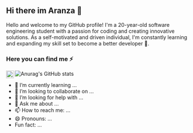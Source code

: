 ## Hi there im Aranza 👋

Hello and welcome to my GitHub profile! I'm a 20-year-old software engineering student with a passion for coding and creating innovative solutions. As a self-motivated and driven individual, I'm constantly learning and expanding my skill set to become a better developer 🔭.

### Here you can find me ⚡

<a href="https://discord.com/">
    <img align="left" width="21xp" src="https://cdn-icons-png.flaticon.com/512/2111/2111370.png">  
</a>

![Anurag's GitHub stats](https://github-readme-stats.vercel.app/api?username=Aranza-Ricalde&show_icons=true&theme=tokyonight)

- 🌱 I’m currently learning ...
- 👯 I’m looking to collaborate on ...
- 🤔 I’m looking for help with ...
- 💬 Ask me about ...
- 📫 How to reach me: ...
- 😄 Pronouns: ...
-  Fun fact: ...
